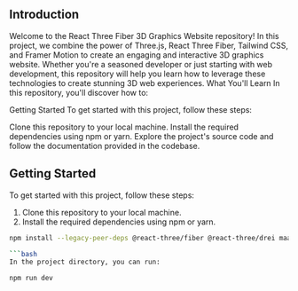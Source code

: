 ## Introduction
Welcome to the React Three Fiber 3D Graphics Website repository! In this project, we combine the power of Three.js, React Three Fiber, Tailwind CSS, and Framer Motion to create an engaging and interactive 3D graphics website. Whether you're a seasoned developer or just starting with web development, this repository will help you learn how to leverage these technologies to create stunning 3D web experiences.
What You'll Learn
In this repository, you'll discover how to:

Getting Started
To get started with this project, follow these steps:

Clone this repository to your local machine.
Install the required dependencies using npm or yarn.
Explore the project's source code and follow the documentation provided in the codebase.

## Getting Started

To get started with this project, follow these steps:

1. Clone this repository to your local machine.
2. Install the required dependencies using npm or yarn.

```bash
npm install --legacy-peer-deps @react-three/fiber @react-three/drei maath react-vertical-timeline-component @emailjs/browser framer-motion react-router-dom

```bash
In the project directory, you can run:

npm run dev
